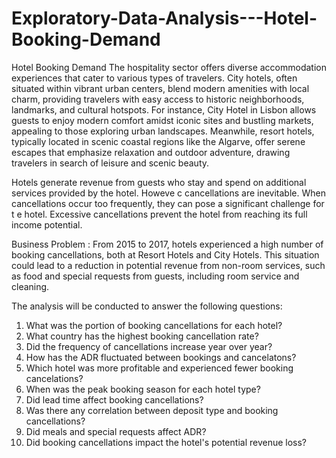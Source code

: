 # Exploratory-Data-Analysis---Hotel-Booking-Demand

Hotel Booking Demand
The hospitality sector offers diverse accommodation experiences that cater to various types of travelers. City hotels, often situated within vibrant urban centers, blend modern amenities with local charm, providing travelers with easy access to historic neighborhoods, landmarks, and cultural hotspots. For instance, City Hotel in Lisbon allows guests to enjoy modern comfort amidst iconic sites and bustling markets, appealing to those exploring urban landscapes. Meanwhile, resort hotels, typically located in scenic coastal regions like the Algarve, offer serene escapes that emphasize relaxation and outdoor adventure, drawing travelers in search of leisure and scenic beauty.

Hotels generate revenue from guests who stay and spend on additional services provided by the hotel. Howeve c cancellations are inevitable. When cancellations occur too frequently, they can pose a significant challenge for t e hotel. Excessive cancellations prevent the hotel from reaching its full income potential.

Business Problem :
From 2015 to 2017, hotels experienced a high number of booking cancellations, both at Resort Hotels and City Hotels. This situation could lead to a reduction in potential revenue from non-room services, such as food and special requests from guests, including room service and cleaning.

The analysis will be conducted to answer the following questions:

1. What was the portion of booking cancellations for each hotel?
2. What country has the highest booking cancellation rate?
3. Did the frequency of cancellations increase year over year?
4. How has the ADR fluctuated between bookings and cancelatons?
5. Which hotel was more profitable and experienced fewer booking cancelations?
6. When was the peak booking season for each hotel type?
7. Did lead time affect booking cancellations?
8. Was there any correlation between deposit type and booking cancellations?
9. Did meals and special requests affect ADR?
10. Did booking cancellations impact the hotel's potential revenue loss?
